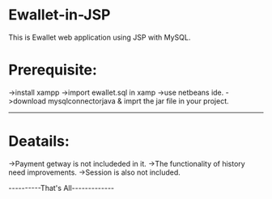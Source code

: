 # Ewallet-in-JSP
This is Ewallet web application using JSP with MySQL. 

# Prerequisite:
->install xampp
->import ewallet.sql in xamp
->use netbeans ide.
->download mysqlconnectorjava & imprt the jar file in your project.

--------------------------------

# Deatails:
->Payment getway is not includeded in it.
->The functionality of history need improvements.
->Session is also not included.

----------That's All-------------
